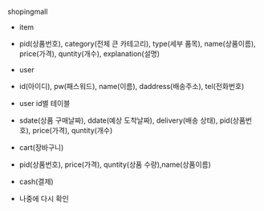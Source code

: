 shopingmall

- item
- pid(상품번호), category(전체 큰 카테고리), type(세부 품목), name(상품이름), price(가격), quntity(개수), explanation(설명)

- user
- id(아이디), pw(패스워드), name(이름), daddress(배송주소), tel(전화번호)

- user id별 테이블
- sdate(상품 구매날짜), ddate(예상 도착날짜), delivery(배송 상태), pid(상품번호), price(가격), quntity(개수)

- cart(장바구니)
- pid(상품번호), price(가격), quntity(상품 수량),name(상품이름)

- cash(결제)
- 나중에 다시 확인
